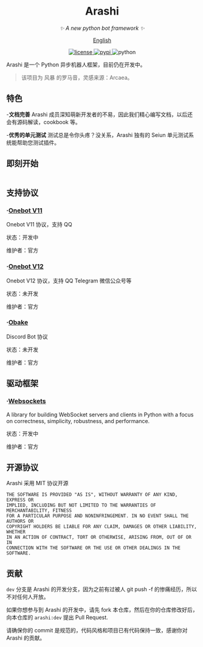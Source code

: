 <div align="center">

# Arashi

_✨ A new python bot framework ✨_

[English](https://raw.githubusercontent.com/yinghanwen/arashi/master/README_en.md)

<p align="center">
  <a href="https://raw.githubusercontent.com/yinghanwen/arashi/master/LICENSE">
    <img src="https://img.shields.io/github/license/yinghanwen/arashi.svg" alt="license">
  </a>
  <a href="https://pypi.python.org/pypi/arashi">
    <img src="https://img.shields.io/pypi/v/arashi.svg" alt="pypi">
  </a>
  <img src="https://img.shields.io/badge/python-3.10+-blue.svg" alt="python">
</p>

</div>

Arashi 是一个 Python 异步机器人框架，目前仍在开发中。


>该项目为 风暴 的罗马音，灵感来源：Arcaea。

## 特色
-**文档完善** Arashi 成员深知萌新开发者的不易，因此我们精心编写文档，以后还会有源码解读，cookbook 等。

-**优秀的单元测试** 测试总是令你头疼？没关系，Arashi 独有的 Seiun 单元测试系统能帮助您测试插件。


## 即刻开始
```

```

## 支持协议

### ·[Onebot V11](https://github.com/yinghanwen/arashi-adapter-onebot-v11)

Onebot V11 协议，支持 QQ

状态：开发中

维护者：官方


### ·[Onebot V12](https://github.com/yinghanwen/arashi-adapter-onebot-v12)

Onebot V12 协议，支持 QQ Telegram 微信公众号等

状态：未开发

维护者：官方

### ·[Obake](https://github.com/yinghanwen/arashi-adapter-obake)

Discord Bot 协议

状态：未开发

维护者：官方


## 驱动框架


### ·[Websockets](https://websockets.readthedocs.io/en/stable/)
A library for building WebSocket servers and clients in Python with a focus on correctness, simplicity, robustness, and performance.

状态：开发中

维护者：官方

## 开源协议
Arashi 采用 MIT 协议开源

```
THE SOFTWARE IS PROVIDED "AS IS", WITHOUT WARRANTY OF ANY KIND, EXPRESS OR
IMPLIED, INCLUDING BUT NOT LIMITED TO THE WARRANTIES OF MERCHANTABILITY, FITNESS
FOR A PARTICULAR PURPOSE AND NONINFRINGEMENT. IN NO EVENT SHALL THE AUTHORS OR
COPYRIGHT HOLDERS BE LIABLE FOR ANY CLAIM, DAMAGES OR OTHER LIABILITY, WHETHER
IN AN ACTION OF CONTRACT, TORT OR OTHERWISE, ARISING FROM, OUT OF OR IN
CONNECTION WITH THE SOFTWARE OR THE USE OR OTHER DEALINGS IN THE SOFTWARE.
```

## 贡献


```dev``` 分支是 Arashi 的开发分支，因为之前有过被人 git push -f 的惨痛经历，所以不对任何人开放。

如果你想参与到 Arashi 的开发中，请先 fork 本仓库，然后在你的仓库修改好后，向本仓库的 ```arashi:dev``` 提出 Pull Request.

请确保你的 commit 是规范的，代码风格和项目已有代码保持一致，感谢你对 Arashi 的贡献。